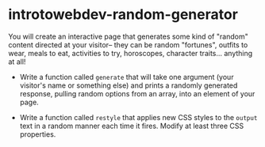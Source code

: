 # introtowebdev-random-generator

You will create an interactive page that generates some kind of "random" content directed at your visitor– they can be random "fortunes", outfits to wear, meals to eat, activities to try, horoscopes, character traits... anything at all!

- Write a function called `generate` that will take one argument (your visitor's name or something else) and prints a randomly generated response, pulling random options from an array, into an element of your page.

- Write a function called `restyle` that applies new CSS styles to the `output` text in a random manner each time it fires. Modify at least three CSS properties.

